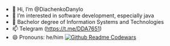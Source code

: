 - 👋 Hi, I’m @DiachenkoDanylo
- 👀 I’m interested in software development, especially java
- 🌱 Bachelor degree of Information Systems and Technologies
- 📫 Telegram (https://t.me/DDA7651)
- 😄 Pronouns: he/him
[![Github Readme Codewars](https://codewars-stats-ignacio-cuadra.vercel.app/?username=diachenko651&theme=dracula)](https://github.com/ignacio-cuadra/github-readme-codewars)
<!---
DiachenkoDanylo/DiachenkoDanylo is a ✨ special ✨ repository because its `README.md` (this file) appears on your GitHub profile.
You can click the Preview link to take a look at your changes.
--->
